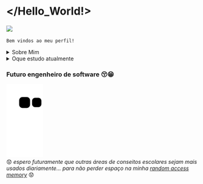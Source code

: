 # </Hello_World!>
<img align="center" src="https://github-readme-stats.vercel.app/api?username=ArtumosGoc&show_icons=true&theme=dracula&include_all_commits=true&count_private=true"/>

 `Bem vindos ao meu perfil!`
  <details>
    <summary>Sobre Mim</summary>
  
 - ESTUDANTE DO ENSINO MÉDIO 
- ALUNO DA [CODAQUI](https://www.codaqui.dev/)
- ALUNO DA FUNDAÇÃO EDUCERE
  </details>
  <details>
    <summary>Oque estudo atualmente</summary>
 
  `C#`
  `CPP`
  `JS`
  `CSS`
  `Python`
  `HTML`
 !!
 <img src="https://camo.githubusercontent.com/52045ed9d775b4ac9286e51c28b878edca6bb1750815b423c8d06c7976040ab7/68747470733a2f2f6d617274696e63686176657a2e6769746875622e696f2f4173736574732f4c6f676f732f6373686172702e737667" width="40" height="40"/>
 <img src="https://user-images.githubusercontent.com/42747200/46140125-da084900-c26d-11e8-8ea7-c45ae6306309.png" width="35" height="40"/>
 <img src="https://user-images.githubusercontent.com/4727/38117842-2d270f22-336c-11e8-8413-e5daf9ae41e9.png" width="35" height="40"/>
 <img src="https://cdn-icons-png.flaticon.com/512/136/136527.png" width="35" height="40"/>
 <img src="https://cdn-icons-png.flaticon.com/512/5968/5968350.png" width="35" height="40"/>
 <img src="https://cdn-icons-png.flaticon.com/512/136/136528.png" width="35" height="40"/>!!
 
 </details>
 
    
###  Futuro engenheiro de software :kissing_closed_eyes::grin:
![Snake animation](https://github.com/MariaIsabellaMiranda/MariaIsabellaMiranda/blob/output/github-contribution-grid-snake.svg)<br>
:worried: *espero futuramente que outras áreas de conseitos escolares sejam mais usados diariamente... para não perder espaço na minha [random access memory](https://www.techtudo.com.br/noticias/2012/02/o-que-e-memoria-ram-e-qual-sua-funcao.ghtml)* :worried:
